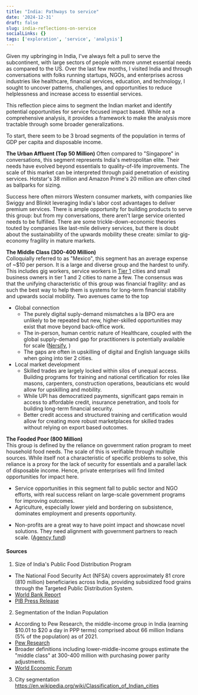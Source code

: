 ```yaml
---
title: "India: Pathways to service"
date: '2024-12-31'
draft: false
slug: india-reflections-on-service
socialLinks: {}
tags: ['exploration', 'service', 'analysis']
---
```


Given my upbringing in India, I've always felt a pull to serve the subcontinent, with large sectors of people with more unmet essential needs as compared to the US.
Over the last few months, I visited India and through conversations with folks running startups, NGOs, and enterprises across industries like healthcare, financial services, education, and technology, I sought to uncover patterns, challenges, and opportunities to reduce helplessness and increase access to essential services.

This reflection piece aims to segment the Indian market and identify potential opportunities for service focused impact based. While not a comprehensive analysis, it provides a framework to make the analysis more tractable through some broader generalizations.

To start, there seem to be 3 broad segments of the population in terms of GDP per capita and disposable income.

**The Urban Affluent (Top 50 Million)**
Often compared to "Singapore" in conversations, this segment represents India's metropolitan elite. Their needs have evolved beyond essentials to quality-of-life improvements. The scale of this market can be interpreted through paid penetration of existing services. Hotstar's 38 million and Amazon Prime's 20 million are often cited as ballparks for sizing.

Success here often mirrors Western consumer markets, with companies like Swiggy and Blinkit leveraging India's labor cost advantages to deliver premium services. There is ample opportunity for building products to serve this group: but from my conversations, there aren't large service oriented needs to be fulfilled.
There are some trickle-down-economic theories touted by companies like last-mile delivery services, but there is doubt about the sustainability of the upwards mobility these create: similar to gig-economy fragility in mature markets.

**The Middle Class (300-400 Million)**  
Colloquially referred to as "Mexico", this segment has an average expense of ~$10 per person. It is a large and diverse group and the hardest to unify. This includes gig workers, service workers in [Tier 1](https://en.wikipedia.org/wiki/Classification_of_Indian_cities) cities and small business owners in tier 1 and 2 cities to name a few.
The consensus was that the unifying characteristic of this group was financial fragility: and as such the best way to help them is systems for long-term financial stability and upwards social mobility. Two avenues came to the top
* Global connection
	* The purely digital suply-demand mismatches a la BPO era are unlikely to be repeated but new, higher-skilled opportunities may exist that move beyond back-office work.
    * The in-person, human centric nature of Healthcare, coupled with the global supply-demand gap for practitioners is potentially available for scale ([Nersify](https://www.nersify.co.uk/), )
    * The gaps are often in upskilling of digital and English language skills when going into tier 2 cities.
* Local market development
	* Skilled trades are largely locked within silos of unequal access. Building programs for training and national certification for roles like masons, carpenters, construction operations, beauticians etc would allow for upskilling and mobility.
	* While UPI has democratized payments, significant gaps remain in access to affordable credit, insurance penetration, and tools for building long-term financial security.
	* Better credit access and structured training and certification would allow for creating more robust marketplaces for skilled trades without relying on export based outcomes.

**The Fooded Poor (800 Million)**  
This group is defined by the reliance on government ration program to meet household food needs. The scale of this is verifiable through multiple sources. While itself not a characteristic of specific problems to solve, this reliance is a proxy for the lack of security for essentials and a parallel lack of disposable income. Hence, private enterprises will find limited opportunities for impact here.
* Service opportunities in this segment fall to public sector and NGO efforts, with real success reliant on large-scale government programs for improving outcomes.
* Agriculture, especially lower yield and bordering on subsistence, dominates employment and presents opportunity.
- Non-profits are a great way to have point impact and showcase novel solutions. They need alignment with government partners to reach scale. ([Agency fund](http://www.agency.fund))

#### Sources

1. Size of India's Public Food Distribution Program
- The National Food Security Act (NFSA) covers approximately 81 crore (810 million) beneficiaries across India, providing subsidized food grains through the Targeted Public Distribution System. 
- [World Bank Report](https://www.worldbank.org/en/news/feature/2019/02/21/schemes-to-systems-public-distribution-system)
- [PIB Press Release](https://pib.gov.in/PressNoteDetails.aspx?ModuleId=3&NoteId=151969)

2. Segmentation of the Indian Population
- According to Pew Research, the middle-income group in India (earning $10.01 to $20 a day in PPP terms) comprised about 66 million Indians (5% of the population) as of 2021.
- [Pew Research](https://www.pewresearch.org/)
- Broader definitions including lower-middle-income groups estimate the "middle class" at 300-400 million with purchasing power parity adjustments.
- [World Economic Forum](https://www.weforum.org/)

3. City segmentation https://en.wikipedia.org/wiki/Classification_of_Indian_cities 